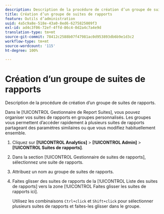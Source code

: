 ```yaml
---
description: Description de la procédure de création d’un groupe de suites de rapports.
title: Création d’un groupe de suites de rapports
feature: Outils d’administration
uuid: 4a5c9a8e-518e-43a0-8ed6-6275825009f3
exl-id: ad4c3f06-72ef-4ffd-86c4-0d2a4c7a4e9d
translation-type: tm+mt
source-git-commit: 78412c2588b07f47981ac0d953893db6b9e1d3c2
workflow-type: tm+mt
source-wordcount: '115'
ht-degree: 100%

---
```


# Création d’un groupe de suites de rapports

Description de la procédure de création d’un groupe de suites de rapports.

Dans le [!UICONTROL Gestionnaire de Report Suites], vous pouvez organiser vos suites de rapports en groupes personnalisés. Les groupes vous permettent d’accéder rapidement à plusieurs suites de rapports partageant des paramètres similaires ou que vous modifiez habituellement ensemble.

1. Cliquez sur **[!UICONTROL Analytics]** > **[!UICONTROL Admin]** > **[!UICONTROL Suites de rapports]**.
1. Dans la section [!UICONTROL Gestionnaire de suites de rapports], sélectionnez une suite de rapports.
1. Attribuez un nom au groupe de suites de rapports.
1. Faites glisser des suites de rapports de la [!UICONTROL Liste des suites de rapports] vers la zone [!UICONTROL Faites glisser les suites de rapports ici].

   Utilisez les combinaisons `Ctrl+click` et `Shift+click` pour sélectionner plusieurs suites de rapports et faites-les glisser dans le groupe.
